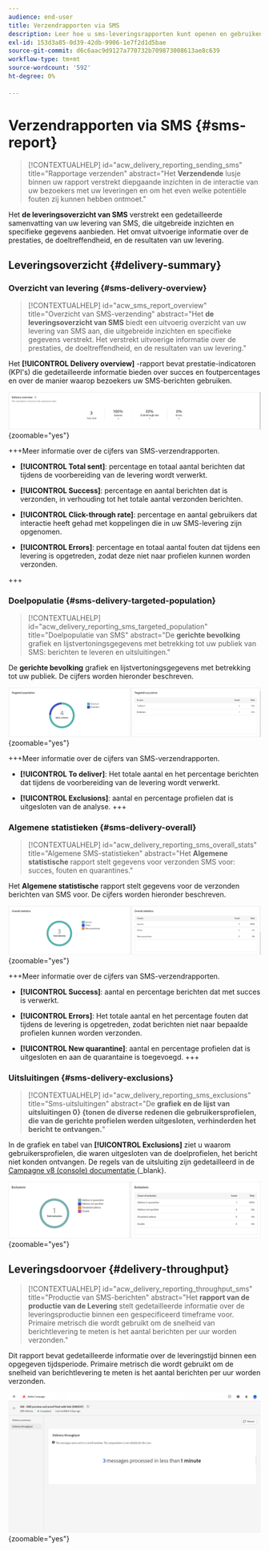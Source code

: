 ```yaml
---
audience: end-user
title: Verzendrapporten via SMS
description: Leer hoe u sms-leveringsrapporten kunt openen en gebruiken
exl-id: 153d3a85-0d39-42db-9906-1e7f2d1d5bae
source-git-commit: d6c6aac9d9127a770732b709873008613ae8c639
workflow-type: tm+mt
source-wordcount: '592'
ht-degree: 0%

---
```


# Verzendrapporten via SMS {#sms-report}

>[!CONTEXTUALHELP]
>id="acw_delivery_reporting_sending_sms"
>title="Rapportage verzenden"
>abstract="Het **Verzendende** lusje binnen uw rapport verstrekt diepgaande inzichten in de interactie van uw bezoekers met uw leveringen en om het even welke potentiële fouten zij kunnen hebben ontmoet."

Het **de leveringsoverzicht van SMS** verstrekt een gedetailleerde samenvatting van uw levering van SMS, die uitgebreide inzichten en specifieke gegevens aanbieden. Het omvat uitvoerige informatie over de prestaties, de doeltreffendheid, en de resultaten van uw levering.

## Leveringsoverzicht {#delivery-summary}

### Overzicht van levering {#sms-delivery-overview}

>[!CONTEXTUALHELP]
>id="acw_sms_report_overview"
>title="Overzicht van SMS-verzending"
>abstract="Het **de leveringsoverzicht van SMS** biedt een uitvoerig overzicht van uw levering van SMS aan, die uitgebreide inzichten en specifieke gegevens verstrekt. Het verstrekt uitvoerige informatie over de prestaties, de doeltreffendheid, en de resultaten van uw levering."

Het **[!UICONTROL Delivery overview]** -rapport bevat prestatie-indicatoren (KPI&#39;s) die gedetailleerde informatie bieden over succes en foutpercentages en over de manier waarop bezoekers uw SMS-berichten gebruiken.

![ Beschrijving: Het beeld toont het overzichtsrapport van de Levering, dat KPIs zoals succespercentages, foutenpercentages, en bezoekersbetrokkenheid omvat.](assets/reporting_sms_3.png){zoomable="yes"}

+++Meer informatie over de cijfers van SMS-verzendrapporten.

* **[!UICONTROL Total sent]**: percentage en totaal aantal berichten dat tijdens de voorbereiding van de levering wordt verwerkt.

* **[!UICONTROL Success]**: percentage en aantal berichten dat is verzonden, in verhouding tot het totale aantal verzonden berichten.

* **[!UICONTROL Click-through rate]**: percentage en aantal gebruikers dat interactie heeft gehad met koppelingen die in uw SMS-levering zijn opgenomen.

* **[!UICONTROL Errors]**: percentage en totaal aantal fouten dat tijdens een levering is opgetreden, zodat deze niet naar profielen kunnen worden verzonden.

+++

### Doelpopulatie {#sms-delivery-targeted-population}

>[!CONTEXTUALHELP]
>id="acw_delivery_reporting_sms_targeted_population"
>title="Doelpopulatie van SMS"
>abstract="De **gerichte bevolking** grafiek en lijstvertoningsgegevens met betrekking tot uw publiek van SMS: berichten te leveren en uitsluitingen."

De **gerichte bevolking** grafiek en lijstvertoningsgegevens met betrekking tot uw publiek. De cijfers worden hieronder beschreven.

![ Beschrijving: Het beeld toont de Gerichte bevolkingsgrafiek en de lijst, die metriek zoals te leveren berichten en uitsluitingen omvatten.](assets/reporting_sms_4.png){zoomable="yes"}

+++Meer informatie over de cijfers van SMS-verzendrapporten.

* **[!UICONTROL To deliver]**: Het totale aantal en het percentage berichten dat tijdens de voorbereiding van de levering wordt verwerkt.

* **[!UICONTROL Exclusions]**: aantal en percentage profielen dat is uitgesloten van de analyse.
+++

### Algemene statistieken {#sms-delivery-overall}

>[!CONTEXTUALHELP]
>id="acw_delivery_reporting_sms_overall_stats"
>title="Algemene SMS-statistieken"
>abstract="Het **Algemene statistische** rapport stelt gegevens voor verzonden SMS voor: succes, fouten en quarantines."

Het **Algemene statistische** rapport stelt gegevens voor de verzonden berichten van SMS voor. De cijfers worden hieronder beschreven.

![ Beschrijving: Het beeld toont het Algemene statistische rapport, dat metriek zoals succespercentages, fouten, en quarantines omvat.](assets/reporting_sms_5.png){zoomable="yes"}

+++Meer informatie over de cijfers van SMS-verzendrapporten.

* **[!UICONTROL Success]**: aantal en percentage berichten dat met succes is verwerkt.

* **[!UICONTROL Errors]**: Het totale aantal en het percentage fouten dat tijdens de levering is opgetreden, zodat berichten niet naar bepaalde profielen kunnen worden verzonden.

* **[!UICONTROL New quarantine]**: aantal en percentage profielen dat is uitgesloten en aan de quarantaine is toegevoegd.
+++

### Uitsluitingen {#sms-delivery-exclusions}

>[!CONTEXTUALHELP]
>id="acw_delivery_reporting_sms_exclusions"
>title="Sms-uitsluitingen"
>abstract="De **grafiek en de lijst van uitsluitingen 0} {tonen de diverse redenen die gebruikersprofielen, die van de gerichte profielen werden uitgesloten, verhinderden het bericht te ontvangen.**"

In de grafiek en tabel van **[!UICONTROL Exclusions]** ziet u waarom gebruikersprofielen, die waren uitgesloten van de doelprofielen, het bericht niet konden ontvangen. De regels van de uitsluiting zijn gedetailleerd in de [ Campagne v8 (console) documentatie ](https://experienceleague.adobe.com/docs/campaign/campaign-v8/send/failures/delivery-failures.html#sms-quarantines) {_blank}.

![ Beschrijving: Het beeld toont de grafiek en de lijst van Uitzonderingen, die de redenen om gebruikersprofielen van het ontvangen van berichten te uitsluiten gedetailleerd.](assets/reporting_sms_6.png){zoomable="yes"}

## Leveringsdoorvoer {#delivery-throughput}

>[!CONTEXTUALHELP]
>id="acw_delivery_reporting_throughput_sms"
>title="Productie van SMS-berichten"
>abstract="Het **rapport van de productie van de Levering** stelt gedetailleerde informatie over de leveringsproductie binnen een gespecificeerd timeframe voor. Primaire metrisch die wordt gebruikt om de snelheid van berichtlevering te meten is het aantal berichten per uur worden verzonden."

Dit rapport bevat gedetailleerde informatie over de leveringstijd binnen een opgegeven tijdsperiode. Primaire metrisch die wordt gebruikt om de snelheid van berichtlevering te meten is het aantal berichten per uur worden verzonden.

![ Beschrijving: Het beeld toont het rapport van de productie van de Levering, dat metriek zoals het aantal berichten omvat die per uur binnen een gespecificeerd tijdkader worden verzonden.](assets/reporting_sms_2.png){zoomable="yes"}